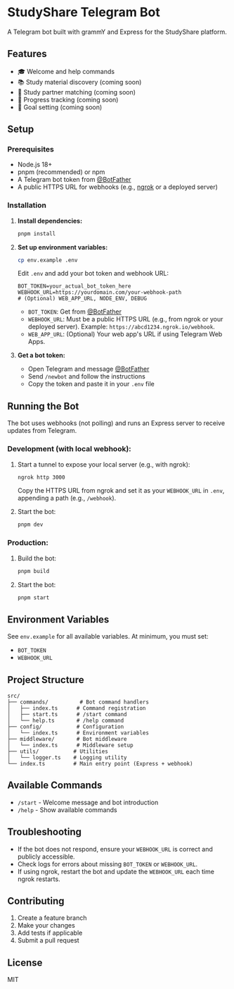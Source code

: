 # StudyShare Telegram Bot

A Telegram bot built with grammY and Express for the StudyShare platform.

## Features

- 🎓 Welcome and help commands
- 📚 Study material discovery (coming soon)
- 👥 Study partner matching (coming soon)
- 📝 Progress tracking (coming soon)
- 🎯 Goal setting (coming soon)

## Setup

### Prerequisites

- Node.js 18+
- pnpm (recommended) or npm
- A Telegram bot token from [@BotFather](https://t.me/BotFather)
- A public HTTPS URL for webhooks (e.g., [ngrok](https://ngrok.com/) or a deployed server)

### Installation

1. **Install dependencies:**

   ```bash
   pnpm install
   ```

2. **Set up environment variables:**

   ```bash
   cp env.example .env
   ```

   Edit `.env` and add your bot token and webhook URL:

   ```env
   BOT_TOKEN=your_actual_bot_token_here
   WEBHOOK_URL=https://yourdomain.com/your-webhook-path
   # (Optional) WEB_APP_URL, NODE_ENV, DEBUG
   ```
   - `BOT_TOKEN`: Get from [@BotFather](https://t.me/BotFather)
   - `WEBHOOK_URL`: Must be a public HTTPS URL (e.g., from ngrok or your deployed server). Example: `https://abcd1234.ngrok.io/webhook`.
   - `WEB_APP_URL`: (Optional) Your web app's URL if using Telegram Web Apps.

3. **Get a bot token:**
   - Open Telegram and message [@BotFather](https://t.me/BotFather)
   - Send `/newbot` and follow the instructions
   - Copy the token and paste it in your `.env` file

## Running the Bot

The bot uses webhooks (not polling) and runs an Express server to receive updates from Telegram.

### Development (with local webhook):

1. Start a tunnel to expose your local server (e.g., with ngrok):

   ```bash
   ngrok http 3000
   ```

   Copy the HTTPS URL from ngrok and set it as your `WEBHOOK_URL` in `.env`, appending a path (e.g., `/webhook`).

2. Start the bot:

   ```bash
   pnpm dev
   ```

### Production:

1. Build the bot:

   ```bash
   pnpm build
   ```

2. Start the bot:

   ```bash
   pnpm start
   ```

## Environment Variables

See `env.example` for all available variables. At minimum, you must set:

- `BOT_TOKEN`
- `WEBHOOK_URL`

## Project Structure

```
src/
├── commands/          # Bot command handlers
│   ├── index.ts      # Command registration
│   ├── start.ts      # /start command
│   └── help.ts       # /help command
├── config/           # Configuration
│   └── index.ts      # Environment variables
├── middleware/       # Bot middleware
│   └── index.ts      # Middleware setup
├── utils/           # Utilities
│   └── logger.ts    # Logging utility
└── index.ts         # Main entry point (Express + webhook)
```

## Available Commands

- `/start` - Welcome message and bot introduction
- `/help` - Show available commands

## Troubleshooting

- If the bot does not respond, ensure your `WEBHOOK_URL` is correct and publicly accessible.
- Check logs for errors about missing `BOT_TOKEN` or `WEBHOOK_URL`.
- If using ngrok, restart the bot and update the `WEBHOOK_URL` each time ngrok restarts.

## Contributing

1. Create a feature branch
2. Make your changes
3. Add tests if applicable
4. Submit a pull request

## License

MIT
